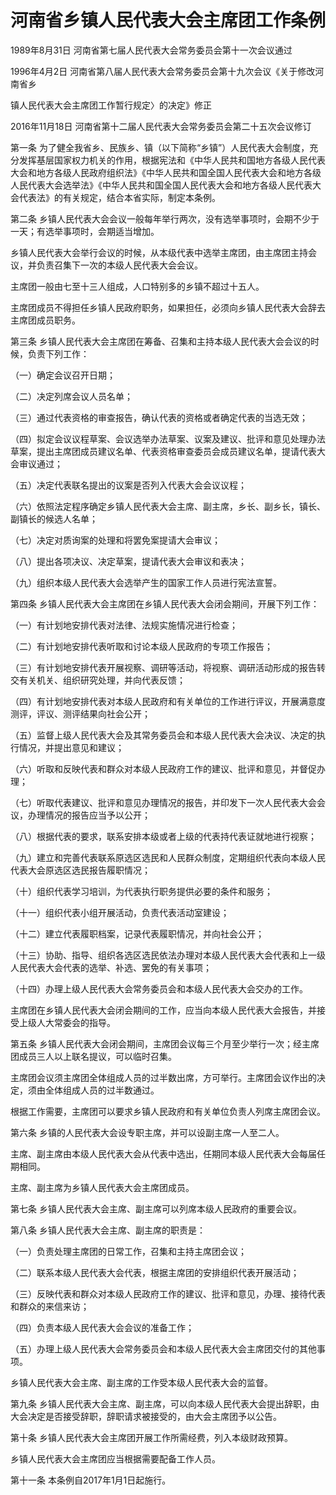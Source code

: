 # 河南省乡镇人民代表大会主席团工作条例

1989年8月31日 河南省第七届人民代表大会常务委员会第十一次会议通过

1996年4月2日 河南省第八届人民代表大会常务委员会第十九次会议《关于修改河南省乡

镇人民代表大会主席团工作暂行规定〉的决定》修正

2016年11月18日 河南省第十二届人民代表大会常务委员会第二十五次会议修订



第一条 为了健全我省乡、民族乡、镇（以下简称“乡镇”）人民代表大会制度，充分发挥基层国家权力机关的作用，根据宪法和《中华人民共和国地方各级人民代表大会和地方各级人民政府组织法》《中华人民共和国全国人民代表大会和地方各级人民代表大会选举法》《中华人民共和国全国人民代表大会和地方各级人民代表大会代表法》的有关规定，结合本省实际，制定本条例。

第二条 乡镇人民代表大会会议一般每年举行两次，没有选举事项时，会期不少于一天；有选举事项时，会期适当增加。

乡镇人民代表大会举行会议的时候，从本级代表中选举主席团，由主席团主持会议，并负责召集下一次的本级人民代表大会会议。

主席团一般由七至十三人组成，人口特别多的乡镇不超过十五人。

主席团成员不得担任乡镇人民政府职务，如果担任，必须向乡镇人民代表大会辞去主席团成员职务。

第三条 乡镇人民代表大会主席团在筹备、召集和主持本级人民代表大会会议的时候，负责下列工作：

（一）确定会议召开日期；

（二）决定列席会议人员名单；

（三）通过代表资格的审查报告，确认代表的资格或者确定代表的当选无效；

（四）拟定会议议程草案、会议选举办法草案、议案及建议、批评和意见处理办法草案，提出主席团成员建议名单、代表资格审查委员会成员建议名单，提请代表大会审议通过；

（五）决定代表联名提出的议案是否列入代表大会会议议程；

（六）依照法定程序确定乡镇人民代表大会主席、副主席，乡长、副乡长，镇长、副镇长的候选人名单；

（七）决定对质询案的处理和将罢免案提请大会审议；

（八）提出各项决议、决定草案，提请代表大会审议和表决；

（九）组织本级人民代表大会选举产生的国家工作人员进行宪法宣誓。

第四条 乡镇人民代表大会主席团在乡镇人民代表大会闭会期间，开展下列工作：

（一）有计划地安排代表对法律、法规实施情况进行检查；

（二）有计划地安排代表听取和讨论本级人民政府的专项工作报告；

（三）有计划地安排代表开展视察、调研等活动，将视察、调研活动形成的报告转交有关机关、组织研究处理，并向代表反馈；

（四）有计划地安排代表对本级人民政府和有关单位的工作进行评议，开展满意度测评，评议、测评结果向社会公开；

（五）监督上级人民代表大会及其常务委员会和本级人民代表大会决议、决定的执行情况，并提出意见和建议；

（六）听取和反映代表和群众对本级人民政府工作的建议、批评和意见，并督促办理；

（七）听取代表建议、批评和意见办理情况的报告，并印发下一次人民代表大会会议，办理情况的报告应当予以公开；

（八）根据代表的要求，联系安排本级或者上级的代表持代表证就地进行视察；

（九）建立和完善代表联系原选区选民和人民群众制度，定期组织代表向本级人民代表大会原选区选民报告履职情况；

（十）组织代表学习培训，为代表执行职务提供必要的条件和服务；

（十一）组织代表小组开展活动，负责代表活动室建设；

（十二）建立代表履职档案，记录代表履职情况，并向社会公开；

（十三）协助、指导、组织各选区选民依法办理对本级人民代表大会代表和上一级人民代表大会代表的选举、补选、罢免的有关事项；

（十四）办理上级人民代表大会常务委员会和本级人民代表大会交办的工作。

主席团在乡镇人民代表大会闭会期间的工作，应当向本级人民代表大会报告，并接受上级人大常委会的指导。

第五条 乡镇人民代表大会闭会期间，主席团会议每三个月至少举行一次；经主席团成员三人以上联名提议，可以临时召集。

主席团会议须主席团全体组成人员的过半数出席，方可举行。主席团会议作出的决定，须由全体组成人员的过半数通过。

根据工作需要，主席团可以要求乡镇人民政府和有关单位负责人列席主席团会议。

第六条 乡镇的人民代表大会设专职主席，并可以设副主席一人至二人。

主席、副主席由本级人民代表大会从代表中选出，任期同本级人民代表大会每届任期相同。

主席、副主席为乡镇人民代表大会主席团成员。

第七条 乡镇人民代表大会主席、副主席可以列席本级人民政府的重要会议。

第八条 乡镇人民代表大会主席、副主席的职责是：

（一）负责处理主席团的日常工作，召集和主持主席团会议；

（二）联系本级人民代表大会代表，根据主席团的安排组织代表开展活动；

（三）反映代表和群众对本级人民政府工作的建议、批评和意见，办理、接待代表和群众的来信来访；

（四）负责本级人民代表大会会议的准备工作；

（五）办理上级人民代表大会常务委员会和本级人民代表大会主席团交付的其他事项。

乡镇人民代表大会主席、副主席的工作受本级人民代表大会的监督。

第九条 乡镇人民代表大会主席、副主席，可以向本级人民代表大会提出辞职，由大会决定是否接受辞职，辞职请求被接受的，由大会主席团予以公告。

第十条 乡镇人民代表大会主席团开展工作所需经费，列入本级财政预算。

乡镇人民代表大会主席团应当根据需要配备工作人员。

第十一条 本条例自2017年1月1日起施行。